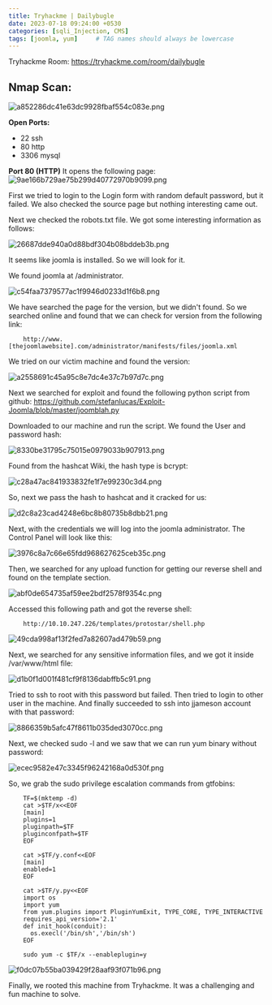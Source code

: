 ```yaml
---
title: Tryhackme | Dailybugle
date: 2023-07-18 09:24:00 +0530
categories: [sqli_Injection, CMS]
tags: [joomla, yum]     # TAG names should always be lowercase
---
```


Tryhackme Room: https://tryhackme.com/room/dailybugle

## Nmap Scan:

![a852286dc41e63dc9928fbaf554c083e.png](../_resources/a852286dc41e63dc9928fbaf554c083e.png)

**Open Ports:**

- 22 ssh
- 80 http
- 3306 mysql

**Port 80 (HTTP)**
It opens the following page:
![9ae166b729ae75b299d40772970b9099.png](../_resources/9ae166b729ae75b299d40772970b9099.png)

First we tried to login to the Login form with random default password, but it failed. We also checked the source page but nothing interesting came out.

Next we checked the robots.txt file. We got some interesting information as follows:

![26687dde940a0d88bdf304b08bddeb3b.png](../_resources/26687dde940a0d88bdf304b08bddeb3b.png)

It seems like joomla is installed. So we will look for it.

We found joomla at /administrator.

![c54faa7379577ac1f9946d0233d1f6b8.png](../_resources/c54faa7379577ac1f9946d0233d1f6b8.png)

We have searched the page for the version, but we didn't found. So we searched online and found that we can check for version from the following link:

```
    http://www.[thejoomlawebsite].com/administrator/manifests/files/joomla.xml
```

We tried on our victim machine and found the version:

![a2558691c45a95c8e7dc4e37c7b97d7c.png](../_resources/a2558691c45a95c8e7dc4e37c7b97d7c.png)

Next we searched for exploit and found the following python script from github:
https://github.com/stefanlucas/Exploit-Joomla/blob/master/joomblah.py

Downloaded to our machine and run the script. We found the User and password hash:

![8330be31795c75015e0979033b907913.png](../_resources/8330be31795c75015e0979033b907913.png)

Found from the hashcat Wiki, the hash type is bcrypt:

![c28a47ac841933832fe1f7e99230c3d4.png](../_resources/c28a47ac841933832fe1f7e99230c3d4.png)

So, next we pass the hash to hashcat and it cracked for us:

![d2c8a23cad4248e6bc8b80735b8dbb21.png](../_resources/d2c8a23cad4248e6bc8b80735b8dbb21.png)

Next, with the credentials we will log into the joomla administrator. The Control Panel will look like this:

![3976c8a7c66e65fdd968627625ceb35c.png](../_resources/3976c8a7c66e65fdd968627625ceb35c.png)

Then, we searched for any upload function for getting our reverse shell and found on the template section.

![abf0de654735af59ee2bdf2578f9354c.png](../_resources/abf0de654735af59ee2bdf2578f9354c.png)

Accessed this following path and got the reverse shell:

```
    http://10.10.247.226/templates/protostar/shell.php
```

![49cda998af13f2fed7a82607ad479b59.png](../_resources/49cda998af13f2fed7a82607ad479b59.png)

Next, we searched for any sensitive information files, and we got it inside /var/www/html file:

![d1b0f1d001f481cf9f8136dabffb5c91.png](../_resources/d1b0f1d001f481cf9f8136dabffb5c91.png)

Tried to ssh to root with this password but failed. Then tried to login to other user in the machine.
And finally succeeded to ssh into jjameson account with that password:

![8866359b5afc47f8611b035ded3070cc.png](../_resources/8866359b5afc47f8611b035ded3070cc.png)

Next, we checked sudo -l and we saw that we can run yum binary without password:

![ecec9582e47c3345f96242168a0d530f.png](../_resources/ecec9582e47c3345f96242168a0d530f.png)

So, we grab the sudo privilege escalation commands from gtfobins:

```
    TF=$(mktemp -d)
    cat >$TF/x<<EOF
    [main]
    plugins=1
    pluginpath=$TF
    pluginconfpath=$TF
    EOF

    cat >$TF/y.conf<<EOF
    [main]
    enabled=1
    EOF

    cat >$TF/y.py<<EOF
    import os
    import yum
    from yum.plugins import PluginYumExit, TYPE_CORE, TYPE_INTERACTIVE
    requires_api_version='2.1'
    def init_hook(conduit):
      os.execl('/bin/sh','/bin/sh')
    EOF

    sudo yum -c $TF/x --enableplugin=y
```

![f0dc07b55ba039429f28aaf93f071b96.png](../_resources/f0dc07b55ba039429f28aaf93f071b96.png)

Finally, we rooted this machine from Tryhackme. It was a challenging and fun machine to solve.